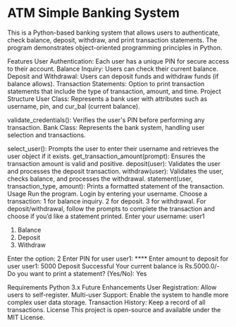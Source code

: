 # ATM Simple Banking System

This is a Python-based banking system that allows users to authenticate, check balance, deposit, withdraw, and print transaction statements. The program demonstrates object-oriented programming principles in Python.

Features
User Authentication: Each user has a unique PIN for secure access to their account.
Balance Inquiry: Users can check their current balance.
Deposit and Withdrawal: Users can deposit funds and withdraw funds (if balance allows).
Transaction Statements: Option to print transaction statements that include the type of transaction, amount, and time.
Project Structure
User Class: Represents a bank user with attributes such as username, pin, and cur_bal (current balance).

validate_credentials(): Verifies the user's PIN before performing any transaction.
Bank Class: Represents the bank system, handling user selection and transactions.

select_user(): Prompts the user to enter their username and retrieves the user object if it exists.
get_transaction_amount(prompt): Ensures the transaction amount is valid and positive.
deposit(user): Validates the user and processes the deposit transaction.
withdraw(user): Validates the user, checks balance, and processes the withdrawal.
statement(user, transaction_type, amount): Prints a formatted statement of the transaction.
Usage
Run the program.
Login by entering your username.
Choose a transaction:
1 for balance inquiry.
2 for deposit.
3 for withdrawal.
For deposit/withdrawal, follow the prompts to complete the transaction and choose if you’d like a statement printed.
Enter your username: user1
1) Balance 
2) Deposit 
3) Withdraw 

Enter the option: 2
Enter PIN for user user1: ****
Enter amount to deposit for user user1: 5000
Deposit Successful
Your current balance is Rs.5000.0/-
Do you want to print a statement? (Yes/No): Yes

Requirements
Python 3.x
Future Enhancements
User Registration: Allow users to self-register.
Multi-user Support: Enable the system to handle more complex user data storage.
Transaction History: Keep a record of all transactions.
License
This project is open-source and available under the MIT License.
